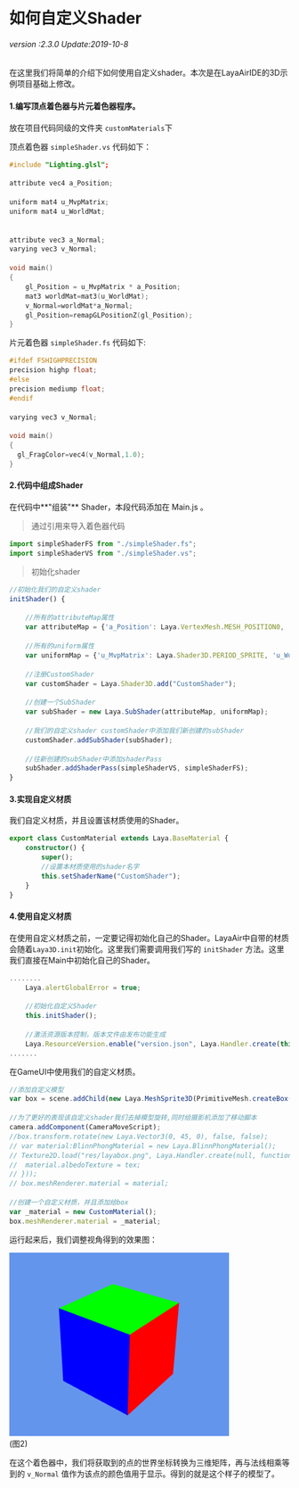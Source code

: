 # 如何自定义Shader

###### *version :2.3.0   Update:2019-10-8*

在这里我们将简单的介绍下如何使用自定义shader。本次是在LayaAirIDE的3D示例项目基础上修改。

#### 1.编写顶点着色器与片元着色器程序。

放在项目代码同级的文件夹 `customMaterials`下

顶点着色器 `simpleShader.vs` 代码如下：

```c++
#include "Lighting.glsl";

attribute vec4 a_Position;

uniform mat4 u_MvpMatrix;
uniform mat4 u_WorldMat;


attribute vec3 a_Normal;
varying vec3 v_Normal;

void main()
{
	gl_Position = u_MvpMatrix * a_Position;
	mat3 worldMat=mat3(u_WorldMat);
	v_Normal=worldMat*a_Normal;
	gl_Position=remapGLPositionZ(gl_Position);
}
```

片元着色器 `simpleShader.fs` 代码如下:

```c++
#ifdef FSHIGHPRECISION
precision highp float;
#else
precision mediump float;
#endif

varying vec3 v_Normal;

void main()
{	
  gl_FragColor=vec4(v_Normal,1.0);
}
```

#### 2.代码中组成Shader

在代码中**"组装"** Shader，本段代码添加在 Main.js 。

> 通过引用来导入着色器代码

```typescript
import simpleShaderFS from "./simpleShader.fs";
import simpleShaderVS from "./simpleShader.vs";
```

> 初始化shader

```typescript
//初始化我们的自定义shader
initShader() {
    
    //所有的attributeMap属性
    var attributeMap = {'a_Position': Laya.VertexMesh.MESH_POSITION0, 'a_Normal': Laya.VertexMesh.MESH_NORMAL0};
    
    //所有的uniform属性
    var uniformMap = {'u_MvpMatrix': Laya.Shader3D.PERIOD_SPRITE, 'u_WorldMat': Laya.Shader3D.PERIOD_SPRITE};
    
    //注册CustomShader 
    var customShader = Laya.Shader3D.add("CustomShader");
    
    //创建一个SubShader
    var subShader = new Laya.SubShader(attributeMap, uniformMap);
    
    //我们的自定义shader customShader中添加我们新创建的subShader
    customShader.addSubShader(subShader);
    
    //往新创建的subShader中添加shaderPass
    subShader.addShaderPass(simpleShaderVS, simpleShaderFS);
}
```

#### 3.实现自定义材质

我们自定义材质，并且设置该材质使用的Shader。

```typescript
export class CustomMaterial extends Laya.BaseMaterial {
    constructor() {
        super();
        //设置本材质使用的shader名字
        this.setShaderName("CustomShader");
    }
}
```

#### 4.使用自定义材质

​	在使用自定义材质之前，一定要记得初始化自己的Shader。LayaAir中自带的材质会随着`Laya3D.init`初始化。这里我们需要调用我们写的 `initShader` 方法。这里我们直接在Main中初始化自己的Shader。

```typescript
........	
	Laya.alertGlobalError = true;

	//初始化自定义Shader
    this.initShader();

    //激活资源版本控制，版本文件由发布功能生成
    Laya.ResourceVersion.enable("version.json", Laya.Handler.create(this, this.onVersionLoaded), Laya.ResourceVersion.FILENAME_VERSION);
.......
```

在GameUI中使用我们的自定义材质。

```typescript
//添加自定义模型
var box = scene.addChild(new Laya.MeshSprite3D(PrimitiveMesh.createBox(1, 1, 1)));

//为了更好的表现该自定义shader我们去掉模型旋转,同时给摄影机添加了移动脚本
camera.addComponent(CameraMoveScript);
//box.transform.rotate(new Laya.Vector3(0, 45, 0), false, false);
// var material:BlinnPhongMaterial = new Laya.BlinnPhongMaterial();
// Texture2D.load("res/layabox.png", Laya.Handler.create(null, function(tex) {
// 	material.albedoTexture = tex;
// }));
// box.meshRenderer.material = material;

//创建一个自定义材质，并且添加给box
var _material = new CustomMaterial();
box.meshRenderer.material = _material;
```

运行起来后，我们调整视角得到的效果图：

![](img/2.png)<br>(图2)

在这个着色器中，我们将获取到的点的世界坐标转换为三维矩阵，再与法线相乘等到的 `v_Normal` 值作为该点的颜色值用于显示。得到的就是这个样子的模型了。